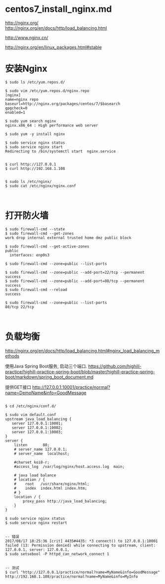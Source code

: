 # centos7_install_nginx.md  

http://nginx.org/  
http://nginx.org/en/docs/http/load_balancing.html


http://www.nginx.cn/  

http://nginx.org/en/linux_packages.html#stable  

# 安装Nginx  

```  
$ sudo ls /etc/yum.repos.d/

$ sudo vim /etc/yum.repos.d/nginx.repo
[nginx]
name=nginx repo
baseurl=http://nginx.org/packages/centos/7/$basearch
gpgcheck=0
enabled=1

$ sudo yum search nginx
nginx.x86_64 : High performance web server

$ sudo yum -y install nginx

$ sudo service nginx status
$ sudo service nginx start
Redirecting to /bin/systemctl start  nginx.service


$ curl http://127.0.0.1
$ curl http://192.168.1.108


$ sudo ls /etc/nginx/
$ sudo cat /etc/nginx/nginx.conf



```  

# 打开防火墙  
```  
$ sudo firewall-cmd --state
$ sudo firewall-cmd --get-zones
work drop internal external trusted home dmz public block

$ sudo firewall-cmd --get-active-zones
public
  interfaces: enp0s3
  
$ sudo firewall-cmd --zone=public --list-ports

$ sudo firewall-cmd --zone=public --add-port=22/tcp --permanent
success
$ sudo firewall-cmd --zone=public --add-port=80/tcp --permanent
success
$ sudo firewall-cmd --reload
success

$ sudo firewall-cmd --zone=public --list-ports
80/tcp 22/tcp



```  

# 负载均衡   

http://nginx.org/en/docs/http/load_balancing.html#nginx_load_balancing_methods  

使用Java Spring Boot服务, 启动三个端口. 
https://github.com/highill-practice/highill-practice-spring-boot/blob/master/highill-practice-spring-boot/markdown/spring_boot_document.md  

提供GET接口 http://127.0.0.1:10001/practice/normal?name=DemoName&info=GoodMessage  



```  

$ cd /etc/nginx/conf.d/

$ sudo vim default.conf
upstream java_load_balancing {
   server 127.0.0.1:10001;
   server 127.0.0.1:10002;
   server 127.0.0.1:10003;
}
server {
    listen       80;
    # server_name 127.0.0.1;
    # server_name  localhost;

    #charset koi8-r;
    #access_log  /var/log/nginx/host.access.log  main;

    # java load balance
    # location / {
    #    root   /usr/share/nginx/html;
    #    index  index.html index.htm;
    # }
    location / {
        proxy_pass http://java_load_balancing;
    }
}

$ sudo service nginx status
$ sudo service nginx restart


-- 错误 
2017/08/17 18:25:36 [crit] 4435#4435: *3 connect() to 127.0.0.1:10001 failed (13: Permission denied) while connecting to upstream, client: 127.0.0.1, server: 127.0.0.1, 
$ sudo setsebool -P httpd_can_network_connect 1


-- 测试  
$ curl "http://127.0.0.1/practice/normal?name=MyName&info=GoodMessage"
http://192.168.1.108/practice/normal?name=MyName&info=MyInfo


```  





